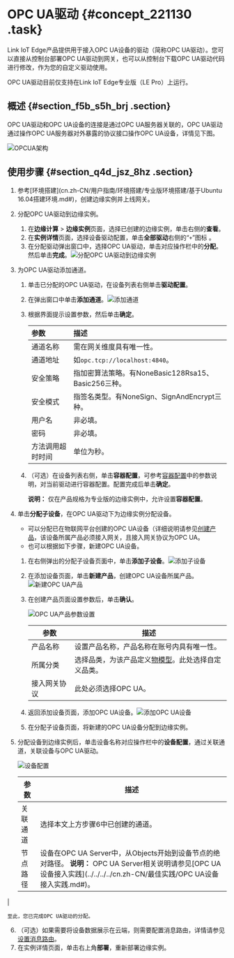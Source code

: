# OPC UA驱动 {#concept_221130 .task}

Link IoT Edge产品提供用于接入OPC UA设备的驱动（简称OPC UA驱动）。您可以直接从控制台部署OPC UA驱动到网关，也可以从控制台下载OPC UA驱动代码进行修改，作为您的自定义驱动使用。

OPC UA驱动目前仅支持在Link IoT Edge专业版（LE Pro）上运行。

## 概述 {#section_f5b_s5h_brj .section}

OPC UA驱动和OPC UA设备的连接是通过OPC UA服务器关联的，OPC UA驱动通过操作OPC UA服务器对外暴露的协议接口操作OPC UA设备，详情见下图。

![OPCUA架构](http://static-aliyun-doc.oss-cn-hangzhou.aliyuncs.com/assets/img/18136/156747671533401_zh-CN.png)

## 使用步骤 {#section_q4d_jsz_8hz .section}

1.  参考[环境搭建](cn.zh-CN/用户指南/环境搭建/专业版环境搭建/基于Ubuntu 16.04搭建环境.md#)，创建边缘实例并上线网关。
2.  分配OPC UA驱动到边缘实例。 
    1.  在**边缘计算** \> **边缘实例**页面，选择已创建的边缘实例，单击右侧的**查看**。
    2.  在**实例详情**页面，选择设备驱动配置，单击**全部驱动**右侧的“`+`”图标 。
    3.  在分配驱动弹出窗口中，选择OPC UA驱动，单击对应操作栏中的**分配**。然后单击**完成**。![分配OPC UA驱动到边缘实例](http://static-aliyun-doc.oss-cn-hangzhou.aliyuncs.com/assets/img/188524/156747671548705_zh-CN.png)


3.  为OPC UA驱动添加通道。 
    1.  单击已分配的OPC UA驱动，在设备列表右侧单击**驱动配置**。
    2.  在弹出窗口中单击**添加通道**。![添加通道](http://static-aliyun-doc.oss-cn-hangzhou.aliyuncs.com/assets/img/188524/156747671550545_zh-CN.png)


    3.  根据界面提示设置参数，然后单击**确定**。 

        |参数|描述|
        |:-|:-|
        |通道名称|需在网关维度具有唯一性。|
        |通道地址|如`opc.tcp://localhost:4840`。|
        |安全策略|指加密算法策略。有NoneBasic128Rsa15、Basic256三种。|
        |安全模式|指签名类型。有NoneSign、SignAndEncrypt三种。|
        |用户名|非必填。|
        |密码|非必填。|
        |方法调用超时时间|单位为秒。|

    4.  （可选）在设备列表右侧，单击**容器配置**，可参考[容器配置](https://help.aliyun.com/document_detail/85162.html#title-9kr-v8d-aj1)中的参数说明，对当前驱动进行容器配置。配置完成后单击**确定**。 

        **说明：** 仅在产品规格为专业版的边缘实例中，允许设置**容器配置**。

4.  单击**分配子设备**，在OPC UA驱动下为边缘实例分配设备。 
    -   可以分配已在物联网平台创建的OPC UA设备（详细说明请参见[创建产品](../../../../cn.zh-CN/用户指南/产品与设备/创建产品.md#)，该设备所属产品必须接入网关，且接入网关协议为OPC UA。
    -   也可以根据如下步骤，新建OPC UA设备。
    1.  在右侧弹出的分配子设备页面中，单击**添加子设备**。![添加子设备](http://static-aliyun-doc.oss-cn-hangzhou.aliyuncs.com/assets/img/117119/156747671537903_zh-CN.png)


    2.  在添加设备页面，单击**新建产品**，创建OPC UA设备所属产品。![新建OPC UA产品](http://static-aliyun-doc.oss-cn-hangzhou.aliyuncs.com/assets/img/117119/156747671537904_zh-CN.png)


    3.  在创建产品页面设置参数后，单击**确认**。 

        ![OPC UA产品参数设置](http://static-aliyun-doc.oss-cn-hangzhou.aliyuncs.com/assets/img/188524/156747671548787_zh-CN.png)

        |参数|描述|
        |--|--|
        |产品名称|设置产品名称，产品名称在账号内具有唯一性。|
        |所属分类|选择品类，为该产品定义[物模型](cn.zh-CN/用户指南/产品与设备/物模型/什么是物模型.md#)。此处选择自定义品类。|
        |接入网关协议|此处必须选择OPC UA。|

    4.  返回添加设备页面，添加OPC UA设备。![添加OPC UA设备](http://static-aliyun-doc.oss-cn-hangzhou.aliyuncs.com/assets/img/188524/156747671548788_zh-CN.png)


    5.  在分配子设备页面，将新建的OPC UA设备分配到边缘实例。
5.  分配设备到边缘实例后，单击设备名称对应操作栏中的**设备配置**，通过关联通道，关联设备与OPC UA驱动。 

    ![设备配置](http://static-aliyun-doc.oss-cn-hangzhou.aliyuncs.com/assets/img/188524/156747671548789_zh-CN.png)

    |参数|描述|
    |--|--|
    |关联通道|选择本文上方步骤6中已创建的通道。|
    |节点路径|设备在OPC UA Server中，从Objects开始到设备节点的绝对路径。 **说明：** OPC UA Server相关说明请参见[OPC UA设备接入实践](../../../../cn.zh-CN/最佳实践/OPC UA设备接入实践.md#)。

 |

    至此，您已完成OPC UA驱动的分配。

6.  （可选）如果需要将设备数据展示在云端，则需要配置消息路由，详情请参见[设置消息路由](cn.zh-CN/用户指南/消息路由/设置消息路由.md#)。
7.  在实例详情页面，单击右上角**部署**，重新部署边缘实例。


